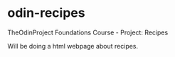 # odin-recipes
TheOdinProject Foundations Course - Project: Recipes 

Will be doing a html webpage about recipes.